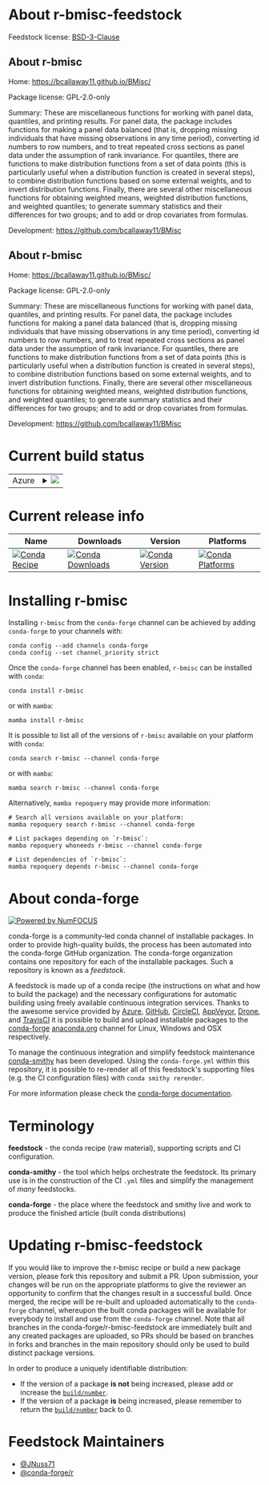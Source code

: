 About r-bmisc-feedstock
=======================

Feedstock license: [BSD-3-Clause](https://github.com/conda-forge/r-bmisc-feedstock/blob/main/LICENSE.txt)


About r-bmisc
-------------

Home: https://bcallaway11.github.io/BMisc/

Package license: GPL-2.0-only

Summary: These are miscellaneous functions for working with panel data, quantiles, and printing results.  For panel data, the package includes functions for making a panel data balanced (that is, dropping missing individuals that have missing observations in any time period), converting id numbers to row numbers, and to treat repeated cross sections as panel data under the assumption of rank invariance.  For quantiles, there are functions to make distribution functions from a set of data points (this is particularly useful when a distribution function is created in several steps), to combine distribution functions based on some external weights, and to invert distribution functions.  Finally, there are several other miscellaneous functions for obtaining weighted means, weighted distribution functions, and weighted quantiles; to generate summary statistics and their differences for two groups; and to add or drop covariates from formulas.

Development: https://github.com/bcallaway11/BMisc

About r-bmisc
-------------

Home: https://bcallaway11.github.io/BMisc/

Package license: GPL-2.0-only

Summary: These are miscellaneous functions for working with panel data, quantiles, and printing results.  For panel data, the package includes functions for making a panel data balanced (that is, dropping missing individuals that have missing observations in any time period), converting id numbers to row numbers, and to treat repeated cross sections as panel data under the assumption of rank invariance.  For quantiles, there are functions to make distribution functions from a set of data points (this is particularly useful when a distribution function is created in several steps), to combine distribution functions based on some external weights, and to invert distribution functions.  Finally, there are several other miscellaneous functions for obtaining weighted means, weighted distribution functions, and weighted quantiles; to generate summary statistics and their differences for two groups; and to add or drop covariates from formulas.

Development: https://github.com/bcallaway11/BMisc

Current build status
====================


<table>
    
  <tr>
    <td>Azure</td>
    <td>
      <details>
        <summary>
          <a href="https://dev.azure.com/conda-forge/feedstock-builds/_build/latest?definitionId=22871&branchName=main">
            <img src="https://dev.azure.com/conda-forge/feedstock-builds/_apis/build/status/r-bmisc-feedstock?branchName=main">
          </a>
        </summary>
        <table>
          <thead><tr><th>Variant</th><th>Status</th></tr></thead>
          <tbody><tr>
              <td>linux_64</td>
              <td>
                <a href="https://dev.azure.com/conda-forge/feedstock-builds/_build/latest?definitionId=22871&branchName=main">
                  <img src="https://dev.azure.com/conda-forge/feedstock-builds/_apis/build/status/r-bmisc-feedstock?branchName=main&jobName=linux&configuration=linux%20linux_64_" alt="variant">
                </a>
              </td>
            </tr><tr>
              <td>osx_64</td>
              <td>
                <a href="https://dev.azure.com/conda-forge/feedstock-builds/_build/latest?definitionId=22871&branchName=main">
                  <img src="https://dev.azure.com/conda-forge/feedstock-builds/_apis/build/status/r-bmisc-feedstock?branchName=main&jobName=osx&configuration=osx%20osx_64_" alt="variant">
                </a>
              </td>
            </tr>
          </tbody>
        </table>
      </details>
    </td>
  </tr>
</table>

Current release info
====================

| Name | Downloads | Version | Platforms |
| --- | --- | --- | --- |
| [![Conda Recipe](https://img.shields.io/badge/recipe-r--bmisc-green.svg)](https://anaconda.org/conda-forge/r-bmisc) | [![Conda Downloads](https://img.shields.io/conda/dn/conda-forge/r-bmisc.svg)](https://anaconda.org/conda-forge/r-bmisc) | [![Conda Version](https://img.shields.io/conda/vn/conda-forge/r-bmisc.svg)](https://anaconda.org/conda-forge/r-bmisc) | [![Conda Platforms](https://img.shields.io/conda/pn/conda-forge/r-bmisc.svg)](https://anaconda.org/conda-forge/r-bmisc) |

Installing r-bmisc
==================

Installing `r-bmisc` from the `conda-forge` channel can be achieved by adding `conda-forge` to your channels with:

```
conda config --add channels conda-forge
conda config --set channel_priority strict
```

Once the `conda-forge` channel has been enabled, `r-bmisc` can be installed with `conda`:

```
conda install r-bmisc
```

or with `mamba`:

```
mamba install r-bmisc
```

It is possible to list all of the versions of `r-bmisc` available on your platform with `conda`:

```
conda search r-bmisc --channel conda-forge
```

or with `mamba`:

```
mamba search r-bmisc --channel conda-forge
```

Alternatively, `mamba repoquery` may provide more information:

```
# Search all versions available on your platform:
mamba repoquery search r-bmisc --channel conda-forge

# List packages depending on `r-bmisc`:
mamba repoquery whoneeds r-bmisc --channel conda-forge

# List dependencies of `r-bmisc`:
mamba repoquery depends r-bmisc --channel conda-forge
```


About conda-forge
=================

[![Powered by
NumFOCUS](https://img.shields.io/badge/powered%20by-NumFOCUS-orange.svg?style=flat&colorA=E1523D&colorB=007D8A)](https://numfocus.org)

conda-forge is a community-led conda channel of installable packages.
In order to provide high-quality builds, the process has been automated into the
conda-forge GitHub organization. The conda-forge organization contains one repository
for each of the installable packages. Such a repository is known as a *feedstock*.

A feedstock is made up of a conda recipe (the instructions on what and how to build
the package) and the necessary configurations for automatic building using freely
available continuous integration services. Thanks to the awesome service provided by
[Azure](https://azure.microsoft.com/en-us/services/devops/), [GitHub](https://github.com/),
[CircleCI](https://circleci.com/), [AppVeyor](https://www.appveyor.com/),
[Drone](https://cloud.drone.io/welcome), and [TravisCI](https://travis-ci.com/)
it is possible to build and upload installable packages to the
[conda-forge](https://anaconda.org/conda-forge) [anaconda.org](https://anaconda.org/)
channel for Linux, Windows and OSX respectively.

To manage the continuous integration and simplify feedstock maintenance
[conda-smithy](https://github.com/conda-forge/conda-smithy) has been developed.
Using the ``conda-forge.yml`` within this repository, it is possible to re-render all of
this feedstock's supporting files (e.g. the CI configuration files) with ``conda smithy rerender``.

For more information please check the [conda-forge documentation](https://conda-forge.org/docs/).

Terminology
===========

**feedstock** - the conda recipe (raw material), supporting scripts and CI configuration.

**conda-smithy** - the tool which helps orchestrate the feedstock.
                   Its primary use is in the construction of the CI ``.yml`` files
                   and simplify the management of *many* feedstocks.

**conda-forge** - the place where the feedstock and smithy live and work to
                  produce the finished article (built conda distributions)


Updating r-bmisc-feedstock
==========================

If you would like to improve the r-bmisc recipe or build a new
package version, please fork this repository and submit a PR. Upon submission,
your changes will be run on the appropriate platforms to give the reviewer an
opportunity to confirm that the changes result in a successful build. Once
merged, the recipe will be re-built and uploaded automatically to the
`conda-forge` channel, whereupon the built conda packages will be available for
everybody to install and use from the `conda-forge` channel.
Note that all branches in the conda-forge/r-bmisc-feedstock are
immediately built and any created packages are uploaded, so PRs should be based
on branches in forks and branches in the main repository should only be used to
build distinct package versions.

In order to produce a uniquely identifiable distribution:
 * If the version of a package **is not** being increased, please add or increase
   the [``build/number``](https://docs.conda.io/projects/conda-build/en/latest/resources/define-metadata.html#build-number-and-string).
 * If the version of a package **is** being increased, please remember to return
   the [``build/number``](https://docs.conda.io/projects/conda-build/en/latest/resources/define-metadata.html#build-number-and-string)
   back to 0.

Feedstock Maintainers
=====================

* [@JNuss71](https://github.com/JNuss71/)
* [@conda-forge/r](https://github.com/conda-forge/r/)

